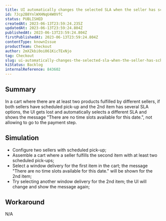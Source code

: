```yaml
---
title: UI automatically changes the selected SLA when the seller has scheduled pick-up and item is not in the first position
id: 7Jcp2B8YnlWXHNqU4W0VfC
status: PUBLISHED
createdAt: 2023-06-13T23:59:24.235Z
updatedAt: 2023-06-13T23:59:24.804Z
publishedAt: 2023-06-13T23:59:24.804Z
firstPublishedAt: 2023-06-13T23:59:24.804Z
contentType: knownIssue
productTeam: Checkout
author: 2mXZkbi0oi061KicTExNjo
tag: Checkout
slug: ui-automatically-changes-the-selected-sla-when-the-seller-has-scheduled-pickup-and-item-is-not-in-the-first-position
kiStatus: Backlog
internalReference: 843602
---
```


## Summary


In a cart where there are at least two products fulfilled by different sellers, if both sellers have scheduled pick-up and the 2nd item has several SLA options, the UI gets lost and automatically selects a different SLA and shows the message "There are no time slots available for this date.", not allowing to go to the payment step.


##

## Simulation



- Configure two sellers with scheduled pick-up;
- Assemble a cart where a seller fulfills the second item with at least two scheduled pick-ups;
- Select a window delivery for the first item in the cart; the message "There are no time slots available for this date." will be shown for the 2nd item;
- Try selecting another window delivery for the 2nd item; the UI will change and show the message again;


##

## Workaround


N/A




